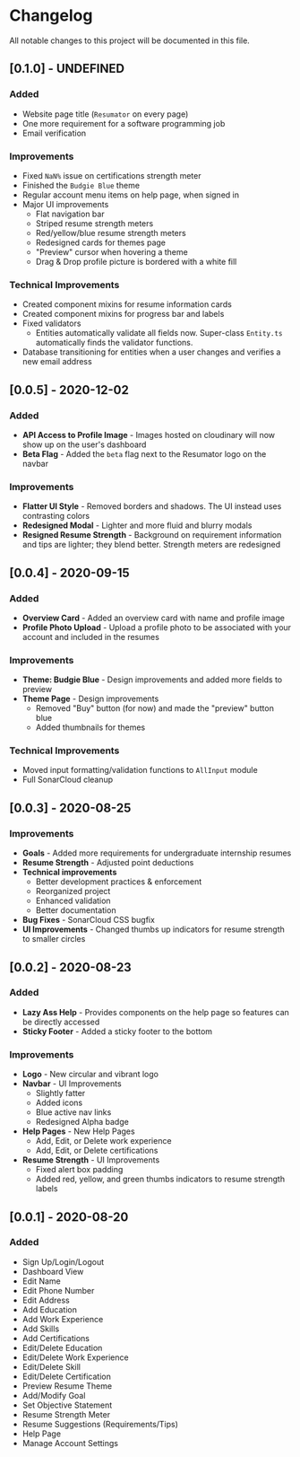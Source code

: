 # Changelog

All notable changes to this project will be documented in this file.

## [0.1.0] - UNDEFINED

### Added

-   Website page title (`Resumator` on every page)
-   One more requirement for a software programming job
-   Email verification

### Improvements

-   Fixed `NaN%` issue on certifications strength meter
-   Finished the `Budgie Blue` theme
-   Regular account menu items on help page, when signed in
-   Major UI improvements
    -   Flat navigation bar
    -   Striped resume strength meters
    -   Red/yellow/blue resume strength meters
    -   Redesigned cards for themes page
    -   "Preview" cursor when hovering a theme
    -   Drag & Drop profile picture is bordered with a white fill

### Technical Improvements

-   Created component mixins for resume information cards
-   Created component mixins for progress bar and labels
-   Fixed validators
    -   Entities automatically validate all fields now. Super-class `Entity.ts` automatically finds the validator functions.
-   Database transitioning for entities when a user changes and verifies a new email address

## [0.0.5] - 2020-12-02

### Added

-   **API Access to Profile Image** - Images hosted on cloudinary will now show up on the user's dashboard
-   **Beta Flag** - Added the `beta` flag next to the Resumator logo on the navbar

### Improvements

-   **Flatter UI Style** - Removed borders and shadows. The UI instead uses contrasting colors
-   **Redesigned Modal** - Lighter and more fluid and blurry modals
-   **Resigned Resume Strength** - Background on requirement information and tips are lighter; they blend better. Strength meters are redesigned

## [0.0.4] - 2020-09-15

### Added

-   **Overview Card** - Added an overview card with name and profile image
-   **Profile Photo Upload** - Upload a profile photo to be associated with your account and included in the resumes

### Improvements

-   **Theme: Budgie Blue** - Design improvements and added more fields to preview
-   **Theme Page** - Design improvements
    -   Removed "Buy" button (for now) and made the "preview" button blue
    -   Added thumbnails for themes

### Technical Improvements

-   Moved input formatting/validation functions to `AllInput` module
-   Full SonarCloud cleanup

## [0.0.3] - 2020-08-25

### Improvements

-   **Goals** - Added more requirements for undergraduate internship resumes
-   **Resume Strength** - Adjusted point deductions
-   **Technical improvements**
    -   Better development practices & enforcement
    -   Reorganized project
    -   Enhanced validation
    -   Better documentation
-   **Bug Fixes** - SonarCloud CSS bugfix
-   **UI Improvements** - Changed thumbs up indicators for resume strength to smaller circles

## [0.0.2] - 2020-08-23

### Added

-   **Lazy Ass Help** - Provides components on the help page so features can be directly accessed
-   **Sticky Footer** - Added a sticky footer to the bottom

### Improvements

-   **Logo** - New circular and vibrant logo
-   **Navbar** - UI Improvements
    -   Slightly fatter
    -   Added icons
    -   Blue active nav links
    -   Redesigned Alpha badge
-   **Help Pages** - New Help Pages
    -   Add, Edit, or Delete work experience
    -   Add, Edit, or Delete certifications
-   **Resume Strength** - UI Improvements
    -   Fixed alert box padding
    -   Added red, yellow, and green thumbs indicators to resume strength labels

## [0.0.1] - 2020-08-20

### Added

-   Sign Up/Login/Logout
-   Dashboard View
-   Edit Name
-   Edit Phone Number
-   Edit Address
-   Add Education
-   Add Work Experience
-   Add Skills
-   Add Certifications
-   Edit/Delete Education
-   Edit/Delete Work Experience
-   Edit/Delete Skill
-   Edit/Delete Certification
-   Preview Resume Theme
-   Add/Modify Goal
-   Set Objective Statement
-   Resume Strength Meter
-   Resume Suggestions (Requirements/Tips)
-   Help Page
-   Manage Account Settings
